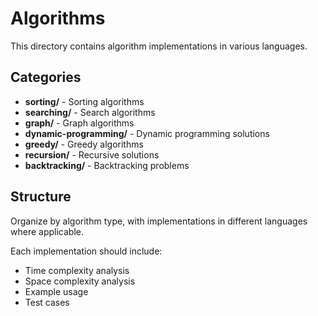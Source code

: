 # Algorithms

This directory contains algorithm implementations in various languages.

## Categories

- **sorting/** - Sorting algorithms
- **searching/** - Search algorithms
- **graph/** - Graph algorithms
- **dynamic-programming/** - Dynamic programming solutions
- **greedy/** - Greedy algorithms
- **recursion/** - Recursive solutions
- **backtracking/** - Backtracking problems

## Structure

Organize by algorithm type, with implementations in different languages where applicable.

Each implementation should include:
- Time complexity analysis
- Space complexity analysis
- Example usage
- Test cases
